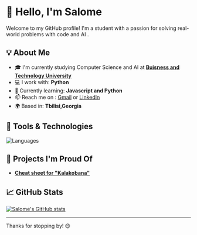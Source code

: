 # 👋 Hello, I'm Salome

Welcome to my GitHub profile! I'm a student with a passion for solving real-world problems with code and AI .

## 💡 About Me

- 🎓 I'm currently studying Computer Science and AI at [**Buisness and Technology University**](https://btu.edu.ge/en/home-english/)
- 💻 I work with: **Python**
- 🌱 Currently learning: **Javascript and Python**
- 📫 Reach me on : [Gmail](qarcivadze.salome6@gmail.com) or [LinkedIn](https://www.linkedin.com/in/salome-kartsivadze-833144346/)
- 🌍 Based in: **Tbilisi,Georgia**

## 🔧 Tools & Technologies

![Languages](https://skillicons.dev/icons?i=python)

## 🧠 Projects I'm Proud Of

- [**Cheat sheet for "Kalakobana"**](https://github.com/Skartz27/-Shpargalka_kalakobanastvis)


## 📈 GitHub Stats

[![Salome's GitHub stats](https://github-readme-stats.vercel.app/api?username=Skartz27&show_icons=true&theme=synthwave)](https://github.com/Skartz27/github-readme-stats)

---

Thanks for stopping by! 😊
